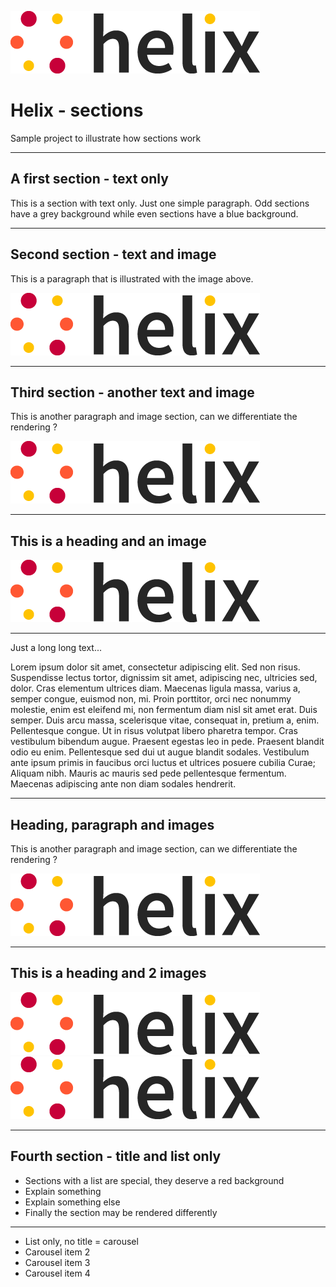 <!--
  ~ Licensed to the Apache Software Foundation (ASF) under one or more
  ~ contributor license agreements.  See the NOTICE file distributed with
  ~ this work for additional information regarding copyright ownership.
  ~ The ASF licenses this file to You under the Apache License, Version 2.0
  ~ (the "License"); you may not use this file except in compliance with
  ~ the License.  You may obtain a copy of the License at
  ~
  ~      http://www.apache.org/licenses/LICENSE-2.0
  ~
  ~ Unless required by applicable law or agreed to in writing, software
  ~ distributed under the License is distributed on an "AS IS" BASIS,
  ~ WITHOUT WARRANTIES OR CONDITIONS OF ANY KIND, either express or implied.
  ~ See the License for the specific language governing permissions and
  ~ limitations under the License.
  -->
![helix-logo](./helix_logo.png)

# Helix - sections

Sample project to illustrate how sections work

---

## A first section - text only

This is a section with text only. Just one simple paragraph.
Odd sections have a grey background while even sections have a blue background.

---

## Second section - text and image

This is a paragraph that is illustrated with the image above.

![helix-logo](./helix_logo.png)

---

## Third section - another text and image

This is another paragraph and image section, can we differentiate the rendering ?

![helix-logo](./helix_logo.png)

---

## This is a heading and an image

![helix-logo](./helix_logo.png)

---

Just a long long text...

Lorem ipsum dolor sit amet, consectetur adipiscing elit. Sed non risus. Suspendisse lectus tortor, dignissim sit amet, adipiscing nec, ultricies sed, dolor. Cras elementum ultrices diam. Maecenas ligula massa, varius a, semper congue, euismod non, mi. Proin porttitor, orci nec nonummy molestie, enim est eleifend mi, non fermentum diam nisl sit amet erat. Duis semper. Duis arcu massa, scelerisque vitae, consequat in, pretium a, enim. Pellentesque congue. Ut in risus volutpat libero pharetra tempor. Cras vestibulum bibendum augue. Praesent egestas leo in pede. Praesent blandit odio eu enim. Pellentesque sed dui ut augue blandit sodales. Vestibulum ante ipsum primis in faucibus orci luctus et ultrices posuere cubilia Curae; Aliquam nibh. Mauris ac mauris sed pede pellentesque fermentum. Maecenas adipiscing ante non diam sodales hendrerit.

---

## Heading, paragraph and images

This is another paragraph and image section, can we differentiate the rendering ?

![helix-logo](./helix_logo.png)

---

## This is a heading and 2 images

![helix-logo](./helix_logo.png)
![helix-logo](./helix_logo.png)

---

## Fourth section - title and list only

* Sections with a list are special, they deserve a red background
* Explain something
* Explain something else
* Finally the section may be rendered differently

---

* List only, no title = carousel
* Carousel item 2
* Carousel item 3
* Carousel item 4
